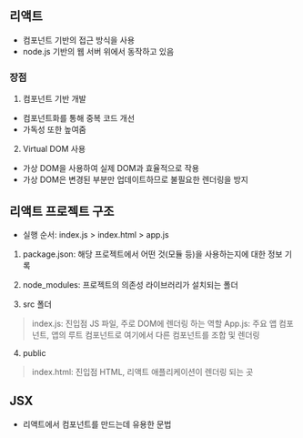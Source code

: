 ## 리액트
- 컴포넌트 기반의 접근 방식을 사용
- node.js 기반의 웹 서버 위에서 동작하고 있음

### 장점
1. 컴포넌트 기반 개발
- 컴포넌트화를 통해 중복 코드 개선
- 가독성 또한 높여줌

2. Virtual DOM 사용
- 가상 DOM을 사용하여 실제 DOM과 효율적으로 작용
- 가상 DOM은 변경된 부분만 업데이트하므로 불필요한 렌더링을 방지


## 리액트 프로젝트 구조
- 실행 순서: index.js > index.html > app.js

1. package.json: 해당 프로젝트에서 어떤 것(모듈 등)을 사용하는지에 대한 정보 기록
2. node_modules: 프로젝트의 의존성 라이브러리가 설치되는 폴더

3. src 폴더
> index.js: 진입점 JS 파일, 주로 DOM에 렌더링 하는 역할
> App.js: 주요 앱 컴포넌트, 앱의 루트 컴포넌트로 여기에서 다른 컴포넌트를 조합 및 렌더링

4. public
> index.html: 진입점 HTML, 리액트 애플리케이션이 렌더링 되는 곳


## JSX
- 리액트에서 컴포넌트를 만드는데 유용한 문법